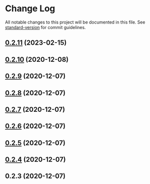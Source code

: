 # Change Log

All notable changes to this project will be documented in this file. See [standard-version](https://github.com/conventional-changelog/standard-version) for commit guidelines.

## [0.2.11](https://github.com/huston007/hub-dashboard-addons/compare/v0.2.10...v0.2.11) (2023-02-15)



## [0.2.10](https://github.com/huston007/hub-dashboard-addons/compare/v0.2.9...v0.2.10) (2020-12-08)



## [0.2.9](https://github.com/huston007/hub-dashboard-addons/compare/v0.2.8...v0.2.9) (2020-12-07)



## [0.2.8](https://github.com/huston007/hub-dashboard-addons/compare/v0.2.7...v0.2.8) (2020-12-07)



## [0.2.7](https://github.com/huston007/hub-dashboard-addons/compare/v0.2.6...v0.2.7) (2020-12-07)



## [0.2.6](https://github.com/huston007/hub-dashboard-addons/compare/v0.2.5...v0.2.6) (2020-12-07)



## [0.2.5](https://github.com/huston007/hub-dashboard-addons/compare/v0.2.4...v0.2.5) (2020-12-07)



## [0.2.4](https://github.com/huston007/hub-dashboard-addons/compare/v0.2.3...v0.2.4) (2020-12-07)



## 0.2.3 (2020-12-07)
